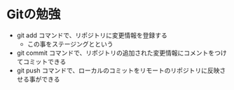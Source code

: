 # Gitの勉強

- git add コマンドで、リポジトリに変更情報を登録する
  - この事をステージングとという
- git commit コマンドで、リポジトリの追加された変更情報にコメントをつけてコミットできる
- git push コマンドで、ローカルのコミットをリモートのリポジトリに反映させる事ができる
